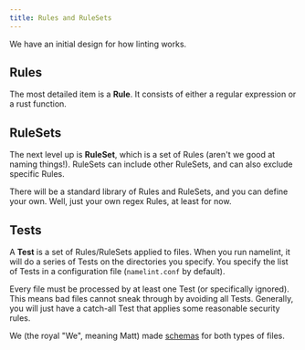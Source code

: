 ```yaml
---
title: Rules and RuleSets
---
```


We have an initial design for how linting works.

## Rules

The most detailed item is a **Rule**.  It consists of either a regular expression or a rust function.

## RuleSets

The next level up is **RuleSet**, which is a set of Rules (aren't we good at naming things!).  RuleSets can include other RuleSets, and can also exclude specific Rules.

There will be a standard library of Rules and RuleSets, and you can define your own.  Well, just your own regex Rules, at least for now.

## Tests

A **Test** is a set of Rules/RuleSets applied to files.  When you run namelint, it will do a series of Tests on the directories you specify.  You specify the list of Tests in a configuration file (`namelint.conf` by default).

Every file must be processed by at least one Test (or specifically ignored).  This means bad files cannot sneak through by avoiding all Tests.  Generally, you will just have a catch-all Test that applies some reasonable security rules.

We (the royal "We", meaning Matt) made [schemas](/schemas.html) for both types of files.

